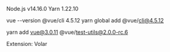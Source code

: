 Node.js v14.16.0
Yarn 1.22.10

vue --version @vue/cli 4.5.12
yarn global add @vue/cli@4.5.12

yarn add vue@3.0.11 @vue/test-utils@2.0.0-rc.6

Extension: Volar